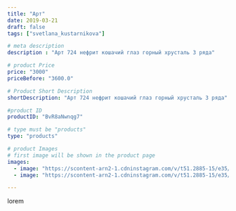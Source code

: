 ```yaml
---
title: "Арт"
date: 2019-03-21
draft: false
tags: ["svetlana_kustarnikova"]

# meta description
description : "Арт 724 нефрит кошачий глаз горный хрусталь 3 ряда"

# product Price
price: "3000"
priceBefore: "3600.0"

# Product Short Description
shortDescription: "Арт 724 нефрит кошачий глаз горный хрусталь 3 ряда"

#product ID
productID: "BvR8aNwnqg7"

# type must be "products"
type: "products"

# product Images
# first image will be shown in the product page
images:
  - image: "https://scontent-arn2-1.cdninstagram.com/v/t51.2885-15/e35/54429327_1372852242855085_892336399562154258_n.jpg?_nc_ht=scontent-arn2-1.cdninstagram.com&_nc_cat=101&_nc_ohc=dnvH9ovxTz8AX-9acIT&se=8&tp=1&oh=f4003e303485912fe8afc6fc54c3fe33&oe=605F5A59&ig_cache_key=MjAwNDY0ODk5MDU4NDEwNTY4NQ%3D%3D.2"
  - image: "https://scontent-arn2-1.cdninstagram.com/v/t51.2885-15/e35/55879645_326543814733870_5673364949475221881_n.jpg?_nc_ht=scontent-arn2-1.cdninstagram.com&_nc_cat=110&_nc_ohc=wwoyV5OhmScAX9zxkNQ&tp=1&oh=d8dd864019faa572d51553767ebc2ae1&oe=6060707B&ig_cache_key=MjAwNDY0ODk5MDU3NTkxODA5OA%3D%3D.2"

---
```

lorem
